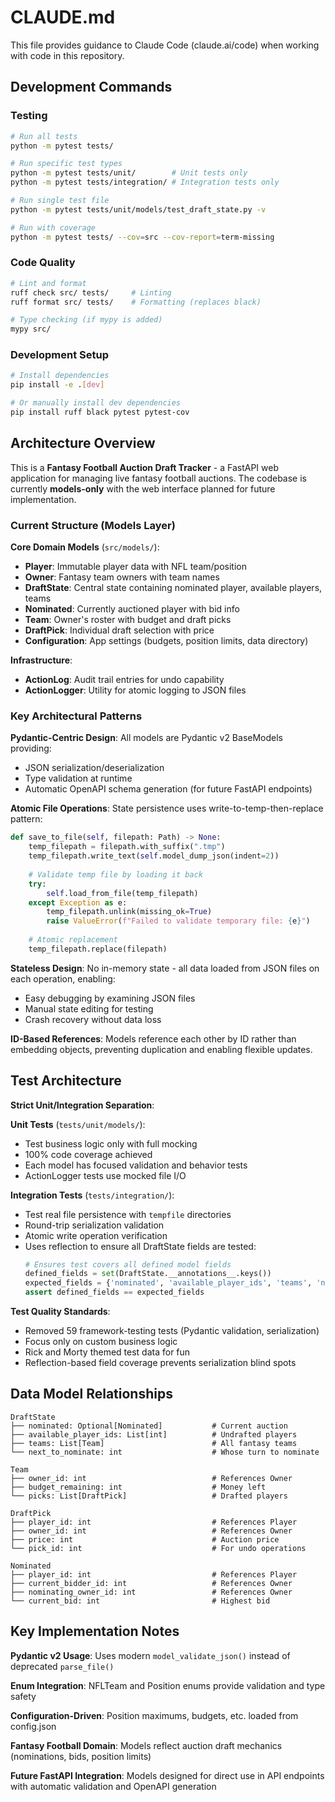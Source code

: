 # CLAUDE.md

This file provides guidance to Claude Code (claude.ai/code) when working with code in this repository.

## Development Commands

### Testing
```bash
# Run all tests
python -m pytest tests/

# Run specific test types
python -m pytest tests/unit/        # Unit tests only
python -m pytest tests/integration/ # Integration tests only

# Run single test file
python -m pytest tests/unit/models/test_draft_state.py -v

# Run with coverage
python -m pytest tests/ --cov=src --cov-report=term-missing
```

### Code Quality
```bash
# Lint and format
ruff check src/ tests/     # Linting
ruff format src/ tests/    # Formatting (replaces black)

# Type checking (if mypy is added)
mypy src/
```

### Development Setup
```bash
# Install dependencies
pip install -e .[dev]

# Or manually install dev dependencies
pip install ruff black pytest pytest-cov
```

## Architecture Overview

This is a **Fantasy Football Auction Draft Tracker** - a FastAPI web application for managing live fantasy football auctions. The codebase is currently **models-only** with the web interface planned for future implementation.

### Current Structure (Models Layer)

**Core Domain Models** (`src/models/`):
- **Player**: Immutable player data with NFL team/position
- **Owner**: Fantasy team owners with team names  
- **DraftState**: Central state containing nominated player, available players, teams
- **Nominated**: Currently auctioned player with bid info
- **Team**: Owner's roster with budget and draft picks
- **DraftPick**: Individual draft selection with price
- **Configuration**: App settings (budgets, position limits, data directory)

**Infrastructure**:
- **ActionLog**: Audit trail entries for undo capability  
- **ActionLogger**: Utility for atomic logging to JSON files

### Key Architectural Patterns

**Pydantic-Centric Design**: All models are Pydantic v2 BaseModels providing:
- JSON serialization/deserialization
- Type validation at runtime
- Automatic OpenAPI schema generation (for future FastAPI endpoints)

**Atomic File Operations**: State persistence uses write-to-temp-then-replace pattern:
```python
def save_to_file(self, filepath: Path) -> None:
    temp_filepath = filepath.with_suffix(".tmp")
    temp_filepath.write_text(self.model_dump_json(indent=2))
    
    # Validate temp file by loading it back
    try:
        self.load_from_file(temp_filepath)
    except Exception as e:
        temp_filepath.unlink(missing_ok=True)
        raise ValueError(f"Failed to validate temporary file: {e}")
    
    # Atomic replacement
    temp_filepath.replace(filepath)
```

**Stateless Design**: No in-memory state - all data loaded from JSON files on each operation, enabling:
- Easy debugging by examining JSON files
- Manual state editing for testing
- Crash recovery without data loss

**ID-Based References**: Models reference each other by ID rather than embedding objects, preventing duplication and enabling flexible updates.

## Test Architecture

**Strict Unit/Integration Separation**:

**Unit Tests** (`tests/unit/models/`):
- Test business logic only with full mocking
- 100% code coverage achieved
- Each model has focused validation and behavior tests
- ActionLogger tests use mocked file I/O

**Integration Tests** (`tests/integration/`):
- Test real file persistence with `tempfile` directories
- Round-trip serialization validation
- Atomic write operation verification  
- Uses reflection to ensure all DraftState fields are tested:
  ```python
  # Ensures test covers all defined model fields
  defined_fields = set(DraftState.__annotations__.keys())
  expected_fields = {'nominated', 'available_player_ids', 'teams', 'next_to_nominate'}
  assert defined_fields == expected_fields
  ```

**Test Quality Standards**:
- Removed 59 framework-testing tests (Pydantic validation, serialization)
- Focus only on custom business logic
- Rick and Morty themed test data for fun
- Reflection-based field coverage prevents serialization blind spots

## Data Model Relationships

```
DraftState
├── nominated: Optional[Nominated]           # Current auction
├── available_player_ids: List[int]          # Undrafted players  
├── teams: List[Team]                        # All fantasy teams
└── next_to_nominate: int                    # Whose turn to nominate

Team
├── owner_id: int                            # References Owner
├── budget_remaining: int                    # Money left
└── picks: List[DraftPick]                   # Drafted players

DraftPick  
├── player_id: int                           # References Player
├── owner_id: int                            # References Owner  
├── price: int                               # Auction price
└── pick_id: int                             # For undo operations

Nominated
├── player_id: int                           # References Player
├── current_bidder_id: int                   # References Owner
├── nominating_owner_id: int                 # References Owner
└── current_bid: int                         # Highest bid
```

## Key Implementation Notes

**Pydantic v2 Usage**: Uses modern `model_validate_json()` instead of deprecated `parse_file()`

**Enum Integration**: NFLTeam and Position enums provide validation and type safety

**Configuration-Driven**: Position maximums, budgets, etc. loaded from config.json

**Fantasy Football Domain**: Models reflect auction draft mechanics (nominations, bids, position limits)

**Future FastAPI Integration**: Models designed for direct use in API endpoints with automatic validation and OpenAPI generation